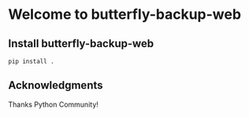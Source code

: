 <!-- Generated by psp (https://github.com/MatteoGuadrini/psp), version 0.2.0 -->

# Welcome to butterfly-backup-web

## Install butterfly-backup-web
```console
pip install .
```

## Acknowledgments
Thanks Python Community!